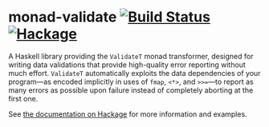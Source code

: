 # monad-validate [![Build Status](https://img.shields.io/github/workflow/status/lexi-lambda/monad-validate/build/master)](https://github.com/lexi-lambda/monad-validate/actions/workflows/build.yml) [![Hackage](https://img.shields.io/badge/hackage-1.2.0.1-5e5184)][hackage]

A Haskell library providing the `ValidateT` monad transformer, designed for writing data validations that provide high-quality error reporting without much effort. `ValidateT` automatically exploits the data dependencies of your program—as encoded implicitly in uses of `fmap`, `<*>`, and `>>=`—to report as many errors as possible upon failure instead of completely aborting at the first one.

See [the documentation on Hackage][hackage] for more information and examples.

[hackage]: https://hackage.haskell.org/package/monad-validate
